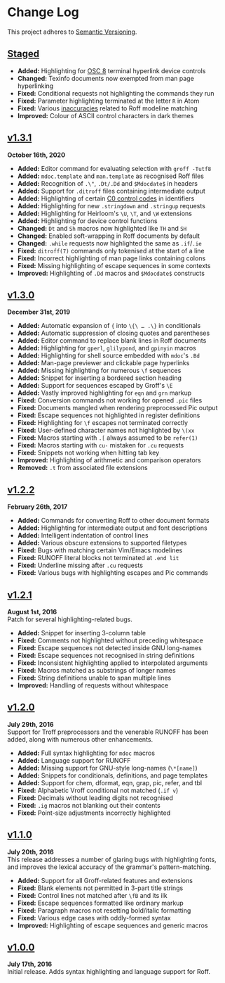 Change Log
==========

This project adheres to [Semantic Versioning](http://semver.org).


[Staged]
------------------------------------------------------------------------
* __Added:__ Highlighting for [OSC 8] terminal hyperlink device controls
* __Changed:__ Texinfo documents now exempted from man page hyperlinking
* __Fixed:__ Conditional requests not highlighting the commands they run
* __Fixed:__ Parameter highlighting terminated at the letter `R` in Atom
* __Fixed:__ Various [inaccuracies][1] related to Roff modeline matching
* __Improved:__ Colour of ASCII control characters in dark themes

[1]: https://github.com/github/linguist/pull/5271
[OSC 8]: https://lists.gnu.org/archive/html/groff/2021-10/msg00000.html


[v1.3.1]
------------------------------------------------------------------------
**October 16th, 2020**  
* __Added:__ Editor command for evaluating selection with `groff -Tutf8`
* __Added:__ `mdoc.template` and `man.template` as recognised Roff files
* __Added:__ Recognition of `.\"`, `.Dt/.Dd` and `$Mdocdate$` in headers
* __Added:__ Support for `.ditroff` files containing intermediate output
* __Added:__ Highlighting of certain [C0 control codes][] in identifiers
* __Added:__ Highlighting for new `.stringdown` and `.stringup` requests
* __Added:__ Highlighting for Heirloom's `\U`, `\T`, and `\W` extensions
* __Added:__ Highlighting for device control functions
* __Changed:__ `Dt` and `Sh` macros now highlighted like `TH` and `SH`
* __Changed:__ Enabled soft-wrapping in Roff documents by default
* __Changed:__ `.while` requests now highlighted the same as `.if`/`.ie`
* __Fixed:__ `ditroff(7)` commands only tokenised at the start of a line
* __Fixed:__ Incorrect highlighting of man page links containing colons
* __Fixed:__ Missing highlighting of escape sequences in some contexts
* __Improved:__ Highlighting of `.Dd` macros and `$Mdocdate$` constructs


[v1.3.0]
------------------------------------------------------------------------
**December 31st, 2019**  
* __Added:__ Automatic expansion of `{` into `\{\ … .\}` in conditionals
* __Added:__ Automatic suppression of closing quotes and parentheses
* __Added:__ Editor command to replace blank lines in Roff documents
* __Added:__ Highlighting for `gperl`, `glilypond`, and `gpinyin` macros
* __Added:__ Highlighting for shell source embedded with `mdoc`'s `.Bd`
* __Added:__ Man-page previewer and clickable page hyperlinks
* __Added:__ Missing highlighting for numerous `\f` sequences
* __Added:__ Snippet for inserting a bordered section heading
* __Added:__ Support for sequences escaped by Groff's `\E`
* __Added:__ Vastly improved highlighting for `eqn` and `grn` markup
* __Fixed:__ Conversion commands not working for opened `.pic` files
* __Fixed:__ Documents mangled when rendering preprocessed Pic output
* __Fixed:__ Escape sequences not highlighted in register definitions
* __Fixed:__ Highlighting for `\f` escapes not terminated correctly
* __Fixed:__ User-defined character names not highlighted by `\(xx`
* __Fixed:__ Macros starting with `.[` always assumed to be `refer(1)`
* __Fixed:__ Macros starting with `cu-` mistaken for `.cu` requests
* __Fixed:__ Snippets not working when hitting tab key
* __Improved:__ Highlighting of arithmetic and comparison operators
* __Removed:__ `.t` from associated file extensions


[v1.2.2]
------------------------------------------------------------------------
**February 26th, 2017**  
* __Added:__ Commands for converting Roff to other document formats
* __Added:__ Highlighting for intermediate output and font descriptions
* __Added:__ Intelligent indentation of control lines
* __Added:__ Various obscure extensions to supported filetypes
* __Fixed:__ Bugs with matching certain Vim/Emacs modelines
* __Fixed:__ RUNOFF literal blocks not terminated at `.end lit`
* __Fixed:__ Underline missing after `.cu` requests
* __Fixed:__ Various bugs with highlighting escapes and Pic commands


[v1.2.1]
------------------------------------------------------------------------
**August 1st, 2016**  
Patch for several highlighting-related bugs.

* __Added:__ Snippet for inserting 3-column table
* __Fixed:__ Comments not highlighted without preceding whitespace
* __Fixed:__ Escape sequences not detected inside GNU long-names
* __Fixed:__ Escape sequences not recognised in string definitions
* __Fixed:__ Inconsistent highlighting applied to interpolated arguments
* __Fixed:__ Macros matched as substrings of longer names
* __Fixed:__ String definitions unable to span multiple lines
* __Improved:__ Handling of requests without whitespace


[v1.2.0]
------------------------------------------------------------------------
**July 29th, 2016**  
Support for Troff preprocessors and the venerable RUNOFF has been added,
along with numerous other enhancements.

* __Added:__ Full syntax highlighting for `mdoc` macros
* __Added:__ Language support for RUNOFF
* __Added:__ Missing support for GNU-style long-names (`\*[name]`)
* __Added:__ Snippets for conditionals, definitions, and page templates
* __Added:__ Support for chem, dformat, eqn, grap, pic, refer, and tbl
* __Fixed:__ Alphabetic Vroff conditional not matched (`.if v`)
* __Fixed:__ Decimals without leading digits not recognised
* __Fixed:__ `.ig` macros not blanking out their contents
* __Fixed:__ Point-size adjustments incorrectly highlighted


[v1.1.0]
------------------------------------------------------------------------
**July 20th, 2016**  
This release addresses a number of glaring bugs with highlighting fonts,
and improves the lexical accuracy of the grammar's pattern-matching.

* __Added:__ Support for all Groff-related features and extensions
* __Fixed:__ Blank elements not permitted in 3-part title strings
* __Fixed:__ Control lines not matched after `\fB` and its ilk
* __Fixed:__ Escape sequences formatted like ordinary markup
* __Fixed:__ Paragraph macros not resetting bold/italic formatting
* __Fixed:__ Various edge cases with oddly-formed syntax
* __Improved:__ Highlighting of escape sequences and generic macros


[v1.0.0]
------------------------------------------------------------------------
**July 17th, 2016**  
Initial release. Adds syntax highlighting and language support for Roff.


[Referenced links]:_____________________________________________________
[C0 control codes]: http://en.wikipedia.org/wiki/C0_and_C1_control_codes
[Staged]: https://github.com/Alhadis/language-roff/compare/v1.3.1...HEAD
[v1.3.1]: https://github.com/Alhadis/language-roff/releases/tag/v1.3.1
[v1.3.0]: https://github.com/Alhadis/language-roff/releases/tag/v1.3.0
[v1.2.2]: https://github.com/Alhadis/language-roff/releases/tag/v1.2.2
[v1.2.1]: https://github.com/Alhadis/language-roff/releases/tag/v1.2.1
[v1.2.0]: https://github.com/Alhadis/language-roff/releases/tag/v1.2.0
[v1.1.0]: https://github.com/Alhadis/language-roff/releases/tag/v1.1.0
[v1.0.0]: https://github.com/Alhadis/language-roff/releases/tag/v1.0.0
